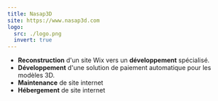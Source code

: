 ```yaml
---
title: Nasap3D
site: https://www.nasap3d.com
logo:
  src: ./logo.png
  invert: true
---
```


- **Reconstruction** d'un site Wix vers un **développement** spécialisé.
- **Développement** d'une solution de paiement automatique pour les modèles 3D.
- **Maintenance** de site internet
- **Hébergement** de site internet
